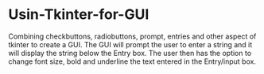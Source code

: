 # Usin-Tkinter-for-GUI
Combining checkbuttons, radiobuttons, prompt, entries and other aspect of tkinter to create a GUI. The GUI will prompt the user to enter a string and it will display the string below the Entry box. The user then has the option to change font size, bold and underline the text entered in the Entry/input box. 
